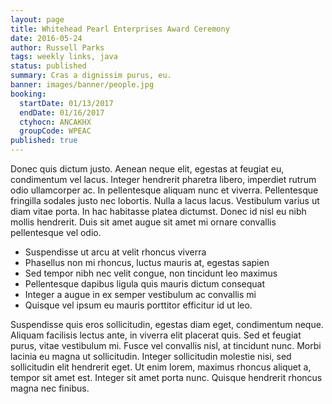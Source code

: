 ```yaml
---
layout: page
title: Whitehead Pearl Enterprises Award Ceremony
date: 2016-05-24
author: Russell Parks
tags: weekly links, java
status: published
summary: Cras a dignissim purus, eu.
banner: images/banner/people.jpg
booking:
  startDate: 01/13/2017
  endDate: 01/16/2017
  ctyhocn: ANCAKHX
  groupCode: WPEAC
published: true
---
```

Donec quis dictum justo. Aenean neque elit, egestas at feugiat eu, condimentum vel lacus. Integer hendrerit pharetra libero, imperdiet rutrum odio ullamcorper ac. In pellentesque aliquam nunc et viverra. Pellentesque fringilla sodales justo nec lobortis. Nulla a lacus lacus. Vestibulum varius ut diam vitae porta. In hac habitasse platea dictumst. Donec id nisl eu nibh mollis hendrerit. Duis sit amet augue sit amet mi ornare convallis pellentesque vel odio.

* Suspendisse ut arcu at velit rhoncus viverra
* Phasellus non mi rhoncus, luctus mauris at, egestas sapien
* Sed tempor nibh nec velit congue, non tincidunt leo maximus
* Pellentesque dapibus ligula quis mauris dictum consequat
* Integer a augue in ex semper vestibulum ac convallis mi
* Quisque vel ipsum eu mauris porttitor efficitur id ut leo.

Suspendisse quis eros sollicitudin, egestas diam eget, condimentum neque. Aliquam facilisis lectus ante, in viverra elit placerat quis. Sed et feugiat purus, vitae vestibulum mi. Fusce vel convallis nisl, at tincidunt nunc. Morbi lacinia eu magna ut sollicitudin. Integer sollicitudin molestie nisi, sed sollicitudin elit hendrerit eget. Ut enim lorem, maximus rhoncus aliquet a, tempor sit amet est. Integer sit amet porta nunc. Quisque hendrerit rhoncus magna nec finibus.
